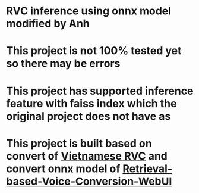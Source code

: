 # RVC inference using onnx model modified by Anh 

# This project is not 100% tested yet so there may be errors 

# This project has supported inference feature with faiss index which the original project does not have as 

# This project is built based on convert of [Vietnamese RVC](https://github.com/PhamHuynhAnh16/Vietnamese-RVC) and convert onnx model of [Retrieval-based-Voice-Conversion-WebUI](https://github.com/fumiama/Retrieval-based-Voice-Conversion-WebUI)
